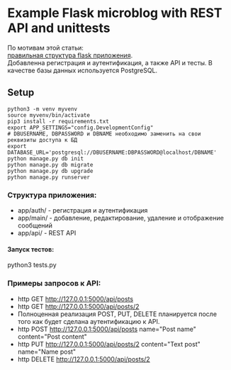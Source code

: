 # Example Flask microblog with REST API and unittests

По мотивам этой статьи:  
[правильная структура flask приложения](https://the-bosha.ru/2016/06/03/python-flask-freimvork-pravilnaia-struktura-prilozheniia/).  
Добавленна регистрация и аутентификация, а также API и тесты. В качестве базы данных используется PostgreSQL.  

## Setup

```
python3 -m venv myvenv
source myvenv/bin/activate
pip3 install -r requirements.txt
export APP_SETTINGS="config.DevelopmentConfig"
# DBUSERNAME, DBPASSWORD и DBNAME необходимо заменить на свои реквизиты доступа к БД
export DATABASE_URL='postgresql://DBUSERNAME:DBPASSWORD@localhost/DBNAME'
python manage.py db init
python manage.py db migrate
python manage.py db upgrade
python manage.py runserver
```

### Структура приложения:  
- app/auth/ - регистрация и аутентификация  
- app/main/ - добавление, редактирование, удаление и отображение сообщений  
- app/api/  - REST API  

#### Запуск тестов:  
python3 tests.py  

### Примеры запросов к API:  
- http GET http://127.0.0.1:5000/api/posts  
- http GET http://127.0.0.1:5000/api/posts/2  
- Полноценная реализация POST, PUT, DELETE планируется после того как будет сделана аутентификацию к API.  
- http POST http://127.0.0.1:5000/api/posts name="Post name" content="Post content"  
- http PUT http://127.0.0.1:5000/api/posts/2 content="Text post" name="Name post"  
- http DELETE http://127.0.0.1:5000/api/posts/2  






